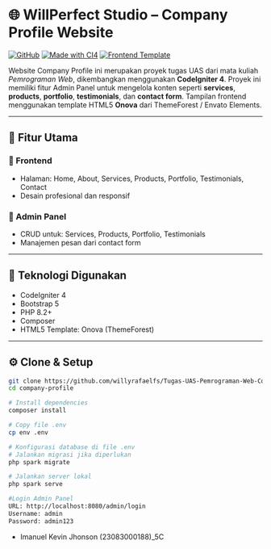 # 🌐 WillPerfect Studio – Company Profile Website

[![GitHub](https://img.shields.io/badge/GitHub-Tugas--UAS--Pemweb-blue?logo=github)](https://github.com/willyrafaelfs/Tugas-UAS-Pemrograman-Web-Company-Profile)
[![Made with CI4](https://img.shields.io/badge/Made%20with-CodeIgniter%204-red?logo=codeigniter)](https://codeigniter.com)
[![Frontend Template](https://img.shields.io/badge/Template-Onova%20HTML5-orange)](https://themeforest.net)

Website Company Profile ini merupakan proyek tugas UAS dari mata kuliah *Pemrograman Web*, dikembangkan menggunakan **CodeIgniter 4**. Proyek ini memiliki fitur Admin Panel untuk mengelola konten seperti **services**, **products**, **portfolio**, **testimonials**, dan **contact form**. Tampilan frontend menggunakan template HTML5 **Onova** dari ThemeForest / Envato Elements.

---

## 📌 Fitur Utama

### 🔹 Frontend
- Halaman: Home, About, Services, Products, Portfolio, Testimonials, Contact
- Desain profesional dan responsif

### 🔹 Admin Panel
- CRUD untuk: Services, Products, Portfolio, Testimonials
- Manajemen pesan dari contact form

---

## 🚀 Teknologi Digunakan

- CodeIgniter 4  
- Bootstrap 5  
- PHP 8.2+  
- Composer  
- HTML5 Template: Onova (ThemeForest)

---

## ⚙️ Clone & Setup

```bash
git clone https://github.com/willyrafaelfs/Tugas-UAS-Pemrograman-Web-Company-Profile.git
cd company-profile

# Install dependencies
composer install

# Copy file .env
cp env .env

# Konfigurasi database di file .env
# Jalankan migrasi jika diperlukan
php spark migrate

# Jalankan server lokal
php spark serve

#Login Admin Panel
URL: http://localhost:8080/admin/login
Username: admin 
Password: admin123

```
- Imanuel Kevin Jhonson (23083000188)_5C
